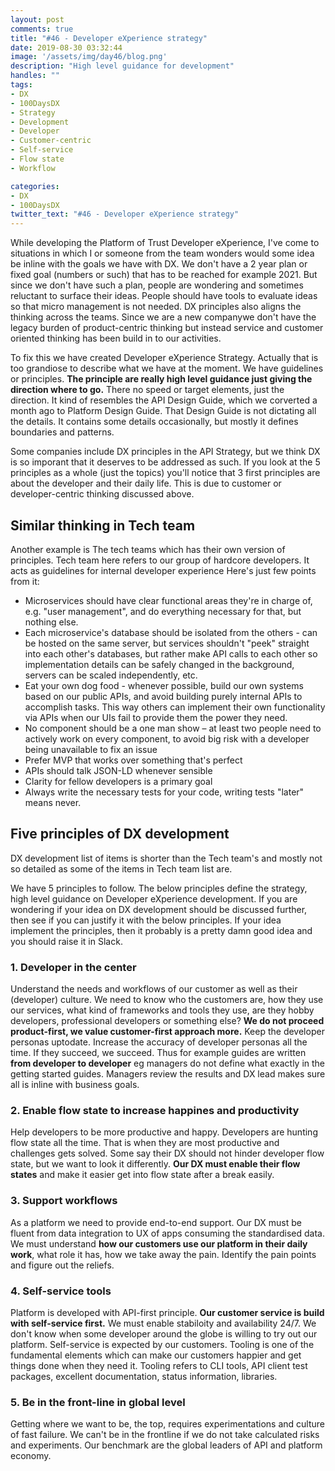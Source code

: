 ```yaml
---
layout: post
comments: true
title: "#46 - Developer eXperience strategy"
date: 2019-08-30 03:32:44
image: '/assets/img/day46/blog.png'
description: "High level guidance for development"
handles: "" 
tags:
- DX 
- 100DaysDX
- Strategy
- Development
- Developer
- Customer-centric
- Self-service
- Flow state
- Workflow

categories:
- DX
- 100DaysDX
twitter_text: "#46 - Developer eXperience strategy"
---
```


While developing the Platform of Trust Developer eXperience, I've come to situations in which I or someone from the team wonders would some idea be inline with the goals we have with DX. We don't have a 2 year plan or fixed goal (numbers or such) that has to be reached for example 2021. But since we don't have such a plan, people are wondering and sometimes reluctant to surface their ideas. People should have tools to evaluate ideas so that micro management is not needed. DX principles also aligns the thinking across the teams. Since we are a new companywe don't have the legacy burden of product-centric thinking but instead service and customer oriented thinking has been build in to our activities. 

To fix this we have created Developer eXperience Strategy. Actually that is too grandiose to describe what we have at the moment. We have guidelines or principles. **The principle are really high level guidance just giving the direction where to go.** There no speed or target elements, just the direction. It kind of resembles the API Design Guide, which we corverted a month ago to Platform Design Guide. That Design Guide is not dictating all the details. It contains some details occasionally, but mostly it defines boundaries and patterns. 

Some companies include DX principles in the API Strategy, but we think DX is so imporant that it deserves to be addressed as such. If you look at the 5 principles as a whole (just the topics) you'll notice that 3 first principles are about the developer and their daily life. This is due to customer or developer-centric thinking discussed above. 


## Similar thinking in Tech team

Another example is The tech teams which has their own version of principles. Tech team here refers to our group of hardcore developers. It acts as guidelines for internal developer experience Here's just few points from it: 

- Microservices should have clear functional areas they're in charge of, e.g. "user management", and do everything necessary for that, but nothing else.
- Each microservice's database should be isolated from the others - can be hosted on the same server, but services shouldn't "peek" straight into each other's databases, but rather make API calls to each other so implementation details can be safely changed in the background, servers can be scaled independently, etc.
- Eat your own dog food - whenever possible, build our own systems based on our public APIs, and avoid building purely internal APIs to accomplish tasks. This way others can implement their own functionality via APIs when our UIs fail to provide them the power they need.
- No component should be a one man show – at least two people need to actively work on every component, to avoid big risk with a developer being unavailable to fix an issue
- Prefer MVP that works over something that's perfect
- APIs should talk JSON-LD whenever sensible
- Clarity for fellow developers is a primary goal
- Always write the necessary tests for your code, writing tests "later" means never.

## Five principles of DX development 

DX development list of items is shorter than the Tech team's and mostly not so detailed as some of the items in Tech team list are. 

We have 5 principles to follow. The below principles define the strategy, high level guidance on Developer eXperience development. If you are wondering if your idea on DX development should be discussed further, then see if you can justify it with the below principles. If your idea implement the principles, then it probably is a pretty damn good idea and you should raise it in Slack. 

### 1. Developer in the center

Understand the needs and workflows of our customer as well as their (developer) culture. We need to know who the customers are, how they use our services, what kind of frameworks and tools they use, are they hobby developers, professional developers or something else? **We do not proceed product-first, we value customer-first approach more.** Keep the developer personas uptodate. Increase the accuracy of developer personas all the time. If they succeed, we succeed. Thus for example guides are written **from developer to developer** eg managers do not define what exactly in the getting started guides. Managers review the results and DX lead makes sure all is inline with business goals.  

### 2. Enable flow state to increase happines and productivity

Help developers to be more productive and happy. Developers are hunting flow state all the time. That is when they are most productive and challenges gets solved. Some say their DX should not hinder developer flow state, but we want to look it differently. **Our DX must enable their flow states** and make it easier get into flow state after a break easily. 

### 3. Support workflows

As a platform we need to provide end-to-end support. Our DX must be fluent from data integration to UX of apps consuming the standardised data.  We must understand **how our customers use our platform in their daily work**, what role it has, how we take away the pain. Identify the pain points and figure out the reliefs. 

### 4. Self-service tools

Platform is developed with API-first principle. **Our customer service is build with self-service first.** We must enable stabiloity and availability 24/7. We don't know when some developer around the globe is willing to try out our platform. Self-service is expected by our customers. Tooling is one of the fundamental elements which can make our customers happier and get things done when they need it. Tooling refers to CLI tools, API client test packages, excellent documentation, status information, libraries.  

### 5. Be in the front-line in global level

Getting where we want to be, the top, requires experimentations and culture of fast failure. We can't be in the frontline if we do not take calculated risks and experiments. Our benchmark are the global leaders of API and platform economy. 

